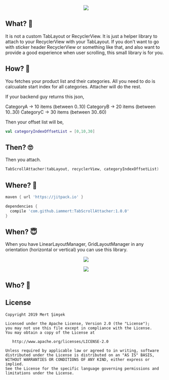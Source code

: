 <p align="center">
  <img src="https://github.com/iammert/TabScrollAttacher/blob/master/art/artgif.gif">
</p>

## What? 🤔
It is not a custom TabLayout or RecyclerView. It is just a helper library to attach to your RecyclerView with your TabLayout. If you don't want to go with sticker header RecyclerView or something like that, and also want to provide a good experience when user scrolling, this small library is for you.

## How? 🤨

You fetches your product list and their categories. All you need to do is calcualate start index for all categories. Attacher will do the rest.

If your backend guy returns this json,

CategoryA -> 10 items (between 0..10)
CategoryB -> 20 items (between 10..30)
CategoryC -> 30 items (between 30..60)

Then your offset list will be,

```kotlin
val categoryIndexOffsetList = [0,10,30]
```

## Then? 🙄

Then you attach.
```kotlin
TabScrollAttacher(tabLayout, recyclerView, categoryIndexOffsetList)
```

## Where? 🤩

```gradle
maven { url 'https://jitpack.io' }
```

```gradle
dependencies {
  compile 'com.github.iammert:TabScrollAttacher:1.0.0'
}
```

## When? 😇

When you have LinearLayoutManager, GridLayoutManager in any orientation (horizontal or vertical) you can use this library.

<p align="center">
  <img src="https://raw.githubusercontent.com/iammert/TabScrollAttacher/master/art/1.png">
</p>

<p align="center">
  <img src="https://raw.githubusercontent.com/iammert/TabScrollAttacher/master/art/2.png">
</p>

## Who? 👻

License
--------


    Copyright 2019 Mert Şimşek

    Licensed under the Apache License, Version 2.0 (the "License");
    you may not use this file except in compliance with the License.
    You may obtain a copy of the License at

       http://www.apache.org/licenses/LICENSE-2.0

    Unless required by applicable law or agreed to in writing, software
    distributed under the License is distributed on an "AS IS" BASIS,
    WITHOUT WARRANTIES OR CONDITIONS OF ANY KIND, either express or implied.
    See the License for the specific language governing permissions and
    limitations under the License.


